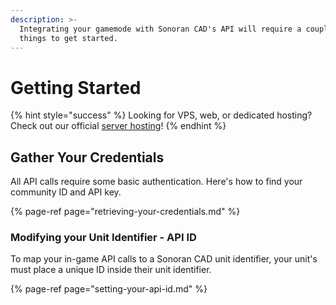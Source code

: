```yaml
---
description: >-
  Integrating your gamemode with Sonoran CAD's API will require a couple of
  things to get started.
---
```


# Getting Started

{% hint style="success" %}
Looking for VPS, web, or dedicated hosting? Check out our official [server hosting](../../../vps-hosting-1/server-hosting.md)!
{% endhint %}

## Gather Your Credentials

All API calls require some basic authentication. Here's how to find your community ID and API key.

{% page-ref page="retrieving-your-credentials.md" %}

### Modifying your Unit Identifier - API ID

To map your in-game API calls to a Sonoran CAD unit identifier, your unit's must place a unique ID inside their unit identifier.

{% page-ref page="setting-your-api-id.md" %}



